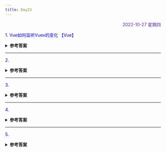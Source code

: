 ```yaml
---
title: Day23
---
```


<div align="right" style="color:#512DA8">2022-10-27 星期四</div> 

> 

<p style="color:blue">1. Vue如何监听Vuex的变化  【Vue】</p>
<details>
<summary><b>参考答案</b></summary>

1. 通过watch方法监听    
```JavaScript
const app = createApp({
    watch: {
        '$store.state.counter'() {
        console.log('https://day.liugezhou.online');
        }
    }
})
```
2. 使用vuex提供的API：`store.subscribe()`
```JavaScript
store.subscribe((mutation, state) => {
    if (mutation.type === 'add') {
        console.log('counter change in subscribe()!');
    }
})
```

总结：
- watch方式简单好用，且能获取变化前后值，首选； 
- subscribe方法会被所有commit行为触发，因此还需要判断mutation.type，用起来略繁琐，一般用于vuex插件中。

</details>

<hr/>
<p style="color:blue">2.  </p>
<details>
<summary><b>参考答案</b></summary>

</details>

<hr/>
<p style="color:blue">3. </p>
<details>
<summary><b>参考答案</b></summary>

</details>

<hr/>
<p style="color:blue">4. </p>

<details>
<summary><b>参考答案</b></summary>

</details>

<hr/>
<p style="color:blue">5. </p>

<details>
<summary><b>参考答案</b></summary>


</details>

<comment/>
